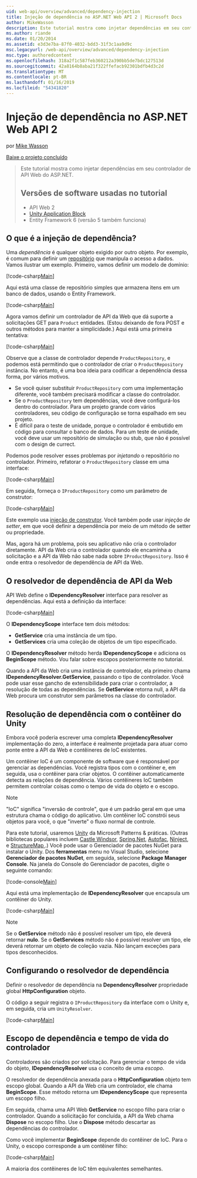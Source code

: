 ```yaml
---
uid: web-api/overview/advanced/dependency-injection
title: Injeção de dependência no ASP.NET Web API 2 | Microsoft Docs
author: MikeWasson
description: Este tutorial mostra como injetar dependências em seu controlador de API Web do ASP.NET. Versões de software usadas no tutorial Web API 2 Unity Application Block...
ms.author: riande
ms.date: 01/20/2014
ms.assetid: e3d3e7ba-87f0-4032-bdd3-31f3c1aa9d9c
msc.legacyurl: /web-api/overview/advanced/dependency-injection
msc.type: authoredcontent
ms.openlocfilehash: 318a2f1c587feb360212a390bb5de7bdc127513d
ms.sourcegitcommit: 42a8164b8aba21f322ffefacb92301bdfb4d3c2d
ms.translationtype: MT
ms.contentlocale: pt-BR
ms.lasthandoff: 01/16/2019
ms.locfileid: "54341820"
---
```

<a name="dependency-injection-in-aspnet-web-api-2"></a>Injeção de dependência no ASP.NET Web API 2
====================
por [Mike Wasson](https://github.com/MikeWasson)

[Baixe o projeto concluído](http://code.msdn.microsoft.com/ASP-NET-Web-API-Tutorial-468ee148)

> Este tutorial mostra como injetar dependências em seu controlador de API Web do ASP.NET.
> 
> ## <a name="software-versions-used-in-the-tutorial"></a>Versões de software usadas no tutorial
> 
> 
> - API Web 2
> - [Unity Application Block](https://www.nuget.org/packages/Unity/)
> - Entity Framework 6 (versão 5 também funciona)


## <a name="what-is-dependency-injection"></a>O que é a injeção de dependência?

Uma *dependência* é qualquer objeto exigido por outro objeto. Por exemplo, é comum para definir um [repositório](http://martinfowler.com/eaaCatalog/repository.html) que manipula o acesso a dados. Vamos ilustrar um exemplo. Primeiro, vamos definir um modelo de domínio:

[!code-csharp[Main](dependency-injection/samples/sample1.cs)]

Aqui está uma classe de repositório simples que armazena itens em um banco de dados, usando o Entity Framework.

[!code-csharp[Main](dependency-injection/samples/sample2.cs)]

Agora vamos definir um controlador de API da Web que dá suporte a solicitações GET para `Product` entidades. (Estou deixando de fora POST e outros métodos para manter a simplicidade.) Aqui está uma primeira tentativa:

[!code-csharp[Main](dependency-injection/samples/sample3.cs)]

Observe que a classe de controlador depende `ProductRepository`, e podemos está permitindo que o controlador de criar o `ProductRepository` instância. No entanto, é uma boa ideia para codificar a dependência dessa forma, por vários motivos.

- Se você quiser substituir `ProductRepository` com uma implementação diferente, você também precisará modificar a classe do controlador.
- Se o `ProductRepository` tem dependências, você deve configurá-los dentro do controlador. Para um projeto grande com vários controladores, seu código de configuração se torna espalhado em seu projeto.
- É difícil para o teste de unidade, porque o controlador é embutido em código para consultar o banco de dados. Para um teste de unidade, você deve usar um repositório de simulação ou stub, que não é possível com o design de currect.

Podemos pode resolver esses problemas por *injetando* o repositório no controlador. Primeiro, refatorar o `ProductRepository` classe em uma interface:

[!code-csharp[Main](dependency-injection/samples/sample4.cs)]

Em seguida, forneça o `IProductRepository` como um parâmetro de construtor:

[!code-csharp[Main](dependency-injection/samples/sample5.cs)]

Este exemplo usa [injeção de construtor](http://www.martinfowler.com/articles/injection.html#FormsOfDependencyInjection). Você também pode usar *injeção de setter*, em que você definir a dependência por meio de um método de setter ou propriedade.

Mas, agora há um problema, pois seu aplicativo não cria o controlador diretamente. API da Web cria o controlador quando ele encaminha a solicitação e a API da Web não sabe nada sobre `IProductRepository`. Isso é onde entra o resolvedor de dependência de API da Web.

## <a name="the-web-api-dependency-resolver"></a>O resolvedor de dependência de API da Web

API Web define o **IDependencyResolver** interface para resolver as dependências. Aqui está a definição da interface:

[!code-csharp[Main](dependency-injection/samples/sample6.cs)]

O **IDependencyScope** interface tem dois métodos:

- **GetService** cria uma instância de um tipo.
- **GetServices** cria uma coleção de objetos de um tipo especificado.

O **IDependencyResolver** método herda **IDependencyScope** e adiciona os **BeginScope** método. Vou falar sobre escopos posteriormente no tutorial.

Quando a API da Web cria uma instância de controlador, ela primeiro chama **IDependencyResolver.GetService**, passando o tipo de controlador. Você pode usar esse gancho de extensibilidade para criar o controlador, a resolução de todas as dependências. Se **GetService** retorna null, a API da Web procura um construtor sem parâmetros na classe do controlador.

## <a name="dependency-resolution-with-the-unity-container"></a>Resolução de dependência com o contêiner do Unity

Embora você poderia escrever uma completa **IDependencyResolver** implementação do zero, a interface é realmente projetada para atuar como ponte entre a API da Web e contêineres de IoC existentes.

Um contêiner IoC é um componente de software que é responsável por gerenciar as dependências. Você registra tipos com o contêiner e, em seguida, usa o contêiner para criar objetos. O contêiner automaticamente detecta as relações de dependência. Vários contêineres IoC também permitem controlar coisas como o tempo de vida do objeto e o escopo.

> [!NOTE]
> "IoC" significa "inversão de controle", que é um padrão geral em que uma estrutura chama o código do aplicativo. Um contêiner IoC constrói seus objetos para você, o que "inverte" o fluxo normal de controle.


Para este tutorial, usaremos [Unity](https://msdn.microsoft.com/library/ff647202.aspx) da Microsoft Patterns &amp; práticas. (Outras bibliotecas populares incluem [Castle Windsor](http://www.castleproject.org/), [Spring.Net](http://www.springframework.net/), [Autofac](https://code.google.com/p/autofac/), [Ninject](http://www.ninject.org/), e [StructureMap ](http://structuremap.github.io/documentation/).) Você pode usar o Gerenciador de pacotes NuGet para instalar o Unity. Dos **ferramentas** menu no Visual Studio, selecione **Gerenciador de pacotes NuGet**, em seguida, selecione **Package Manager Console**. Na janela do Console do Gerenciador de pacotes, digite o seguinte comando:

[!code-console[Main](dependency-injection/samples/sample7.cmd)]

Aqui está uma implementação de **IDependencyResolver** que encapsula um contêiner do Unity.

[!code-csharp[Main](dependency-injection/samples/sample8.cs)]

> [!NOTE]
> Se o **GetService** método não é possível resolver um tipo, ele deverá retornar **nulo**. Se o **GetServices** método não é possível resolver um tipo, ele deverá retornar um objeto de coleção vazia. Não lançam exceções para tipos desconhecidos.


## <a name="configuring-the-dependency-resolver"></a>Configurando o resolvedor de dependência

Definir o resolvedor de dependência na **DependencyResolver** propriedade global **HttpConfiguration** objeto.

O código a seguir registra o `IProductRepository` da interface com o Unity e, em seguida, cria um `UnityResolver`.

[!code-csharp[Main](dependency-injection/samples/sample9.cs)]

## <a name="dependency-scope-and-controller-lifetime"></a>Escopo de dependência e tempo de vida do controlador

Controladores são criados por solicitação. Para gerenciar o tempo de vida do objeto, **IDependencyResolver** usa o conceito de uma *escopo*.

O resolvedor de dependência anexada para o **HttpConfiguration** objeto tem escopo global. Quando a API da Web cria um controlador, ele chama **BeginScope**. Esse método retorna um **IDependencyScope** que representa um escopo filho.

Em seguida, chama uma API Web **GetService** no escopo filho para criar o controlador. Quando a solicitação for concluída, a API da Web chama **Dispose** no escopo filho. Use o **Dispose** método descartar as dependências do controlador.

Como você implementar **BeginScope** depende do contêiner de IoC. Para o Unity, o escopo corresponde a um contêiner filho:

[!code-csharp[Main](dependency-injection/samples/sample10.cs)]

A maioria dos contêineres de IoC têm equivalentes semelhantes.
